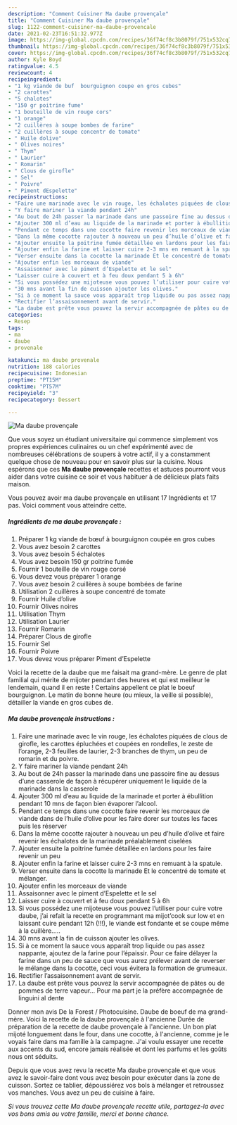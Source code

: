 ```yaml
---
description: "Comment Cuisiner Ma daube provençale"
title: "Comment Cuisiner Ma daube provençale"
slug: 1122-comment-cuisiner-ma-daube-provencale
date: 2021-02-23T16:51:32.977Z
image: https://img-global.cpcdn.com/recipes/36f74cf8c3b8079f/751x532cq70/ma-daube-provencale-photo-principale-de-la-recette.jpg
thumbnail: https://img-global.cpcdn.com/recipes/36f74cf8c3b8079f/751x532cq70/ma-daube-provencale-photo-principale-de-la-recette.jpg
cover: https://img-global.cpcdn.com/recipes/36f74cf8c3b8079f/751x532cq70/ma-daube-provencale-photo-principale-de-la-recette.jpg
author: Kyle Boyd
ratingvalue: 4.5
reviewcount: 4
recipeingredient:
- "1 kg viande de buf  bourguignon coupe en gros cubes"
- "2 carottes"
- "5 chalotes"
- "150 gr poitrine fume"
- "1 bouteille de vin rouge cors"
- "1 orange"
- "2 cuillères à soupe bombes de farine"
- "2 cuillères à soupe concentr de tomate"
- " Huile dolive"
- " Olives noires"
- " Thym"
- " Laurier"
- " Romarin"
- " Clous de girofle"
- " Sel"
- " Poivre"
- " Piment dEspelette"
recipeinstructions:
- "Faire une marinade avec le vin rouge, les échalotes piquées de clous de girofle, les carottes épluchées et coupées en rondelles, le zeste de l’orange, 2-3 feuilles de laurier, 2-3 branches de thym, un peu de romarin et du poivre."
- "Y faire mariner la viande pendant 24h"
- "Au bout de 24h passer la marinade dans une passoire fine au dessus d’une casserole de façon à récupérer uniquement le liquide de la marinade dans la casserole"
- "Ajouter 300 ml d’eau au liquide de la marinade et porter à ébullition pendant 10 mns de façon bien évaporer l’alcool."
- "Pendant ce temps dans une cocotte faire revenir les morceaux de viande dans de l’huile d’olive pour les faire dorer sur toutes les faces puis les réserver"
- "Dans la même cocotte rajouter à nouveau un peu d’huile d’olive et faire revenir les échalotes de la marinade préalablement ciselées"
- "Ajouter ensuite la poitrine fumée détaillée en lardons pour les faire revenir un peu"
- "Ajouter enfin la farine et laisser cuire 2-3 mns en remuant à la spatule."
- "Verser ensuite dans la cocotte la marinade Et le concentré de tomate et mélanger."
- "Ajouter enfin les morceaux de viande"
- "Assaisonner avec le piment d’Espelette et le sel"
- "Laisser cuire à couvert et à feu doux pendant 5 à 6h"
- "Si vous possédez une mijoteuse vous pouvez l’utiliser pour cuire votre daube, j’ai refait la recette en programmant ma mijot’cook sur low et en laissant cuire pendant 12h (!!!), le viande est fondante et se coupe même à la cuillère....."
- "30 mns avant la fin de cuisson ajouter les olives."
- "Si à ce moment la sauce vous apparaît trop liquide ou pas assez nappante, ajoutez de la farine pour l’épaissir. Pour ce faire délayer la farine dans un peu de sauce que vous aurez prélever avant de reverser le mélange dans la cocotte, ceci vous évitera la formation de grumeaux."
- "Rectifier l’assaisonnement avant de servir."
- "La daube est prête vous pouvez la servir accompagnée de pâtes ou de pommes de terre vapeur... Pour ma part je la préfère accompagnée de linguini al dente"
categories:
- Resep
tags:
- ma
- daube
- provenale

katakunci: ma daube provenale 
nutrition: 188 calories
recipecuisine: Indonesian
preptime: "PT15M"
cooktime: "PT57M"
recipeyield: "3"
recipecategory: Dessert

---
```



![Ma daube provençale](https://img-global.cpcdn.com/recipes/36f74cf8c3b8079f/751x532cq70/ma-daube-provencale-photo-principale-de-la-recette.jpg)

Que vous soyez un étudiant universitaire qui commence simplement vos propres expériences culinaires ou un chef expérimenté avec de nombreuses célébrations de soupers à votre actif, il y a constamment quelque chose de nouveau pour en savoir plus sur la cuisine. Nous espérons que ces <strong> Ma daube provençale </strong> recettes et astuces pourront vous aider dans votre cuisine ce soir et vous habituer à de délicieux plats faits maison.

<!--inarticleads1-->

Vous pouvez avoir ma daube provençale en utilisant 17 Ingrédients et 17 pas. Voici comment vous atteindre cette.

##### Ingrédients de ma daube provençale :

1. Préparer 1 kg viande de bœuf à bourguignon coupée en gros cubes
1. Vous avez besoin 2 carottes
1. Vous avez besoin 5 échalotes
1. Vous avez besoin 150 gr poitrine fumée
1. Fournir 1 bouteille de vin rouge corsé
1. Vous devez vous préparer 1 orange
1. Vous avez besoin 2 cuillères à soupe bombées de farine
1. Utilisation 2 cuillères à soupe concentré de tomate
1. Fournir  Huile d’olive
1. Fournir  Olives noires
1. Utilisation  Thym
1. Utilisation  Laurier
1. Fournir  Romarin
1. Préparer  Clous de girofle
1. Fournir  Sel
1. Fournir  Poivre
1. Vous devez vous préparer  Piment d’Espelette


Voici la recette de la daube que me faisait ma grand-mère. Le genre de plat familial qui mérite de mijoter pendant des heures et qui est meilleur le lendemain, quand il en reste ! Certains appellent ce plat le boeuf bourguignon. Le matin de bonne heure (ou mieux, la veille si possible), détailler la viande en gros cubes de. 

<!--inarticleads2-->

##### Ma daube provençale instructions :

1. Faire une marinade avec le vin rouge, les échalotes piquées de clous de girofle, les carottes épluchées et coupées en rondelles, le zeste de l’orange, 2-3 feuilles de laurier, 2-3 branches de thym, un peu de romarin et du poivre.
1. Y faire mariner la viande pendant 24h
1. Au bout de 24h passer la marinade dans une passoire fine au dessus d’une casserole de façon à récupérer uniquement le liquide de la marinade dans la casserole
1. Ajouter 300 ml d’eau au liquide de la marinade et porter à ébullition pendant 10 mns de façon bien évaporer l’alcool.
1. Pendant ce temps dans une cocotte faire revenir les morceaux de viande dans de l’huile d’olive pour les faire dorer sur toutes les faces puis les réserver
1. Dans la même cocotte rajouter à nouveau un peu d’huile d’olive et faire revenir les échalotes de la marinade préalablement ciselées
1. Ajouter ensuite la poitrine fumée détaillée en lardons pour les faire revenir un peu
1. Ajouter enfin la farine et laisser cuire 2-3 mns en remuant à la spatule.
1. Verser ensuite dans la cocotte la marinade Et le concentré de tomate et mélanger.
1. Ajouter enfin les morceaux de viande
1. Assaisonner avec le piment d’Espelette et le sel
1. Laisser cuire à couvert et à feu doux pendant 5 à 6h
1. Si vous possédez une mijoteuse vous pouvez l’utiliser pour cuire votre daube, j’ai refait la recette en programmant ma mijot’cook sur low et en laissant cuire pendant 12h (!!!), le viande est fondante et se coupe même à la cuillère.....
1. 30 mns avant la fin de cuisson ajouter les olives.
1. Si à ce moment la sauce vous apparaît trop liquide ou pas assez nappante, ajoutez de la farine pour l’épaissir. Pour ce faire délayer la farine dans un peu de sauce que vous aurez prélever avant de reverser le mélange dans la cocotte, ceci vous évitera la formation de grumeaux.
1. Rectifier l’assaisonnement avant de servir.
1. La daube est prête vous pouvez la servir accompagnée de pâtes ou de pommes de terre vapeur... Pour ma part je la préfère accompagnée de linguini al dente


Donner mon avis De la Forest / Photocuisine. Daube de boeuf de ma grand-mère. Voici la recette de la daube provençale à l&#39;ancienne Durée de préparation de la recette de daube provençale à l&#39;ancienne. Un bon plat mijoté longuement dans le four, dans une cocotte, à l&#39;ancienne, comme je le voyais faire dans ma famille à la campagne. J&#39;ai voulu essayer une recette aux accents du sud, encore jamais réalisée et dont les parfums et les goûts nous ont séduits. 

<!--inarticleads1-->

<p>
Depuis que vous avez revu la recette Ma daube provençale et que vous avez le savoir-faire dont vous avez besoin pour exécuter dans la zone de cuisson. Sortez ce tablier, dépoussiérez vos bols à mélanger et retroussez vos manches. Vous avez un peu de cuisine à faire.
</p>

<p>
<i>Si vous trouvez cette Ma daube provençale recette utile, partagez-la avec vos bons amis ou votre famille, merci et bonne chance.</i>
</p>
